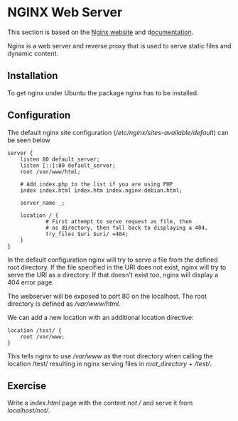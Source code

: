 # NGINX Web Server

This section is based on the [Nginx website](https://www.nginx.com/) and d[ocumentation](https://docs.nginx.com/nginx/admin-guide/web-server/serving-static-content/).

Nginx is a web server and reverse proxy that is used to serve static files and dynamic content.

## Installation
To get nginx under Ubuntu the package *nginx* has to be installed.

## Configuration
The default nginx site configuration (*/etc/nginx/sites-available/default*) can be seen below

~~~~
server {
    listen 80 default_server;
    listen [::]:80 default_server;
    root /var/www/html;

    # Add index.php to the list if you are using PHP
    index index.html index.htm index.nginx-debian.html;

    server_name _;

    location / {
            # First attempt to serve request as file, then
            # as directory, then fall back to displaying a 404.
            try_files $uri $uri/ =404;
    }
}

~~~~

In the default configuration nginx will try to serve a file from the defined root directory. If the file specified in the URI does not exist, nginx will try to serve the URI as a directory. If that doesn't exist too, nginx will display a 404 error page.

The webserver will be exposed to port 80 on the localhost.
The root directory is defined as */var/www/html*.

We can add a new location with an additional location directive:

~~~~
location /test/ {
    root /var/www;
}
~~~~
This tells nginx to use */var/www* as the root directory when calling the location /test/ resulting in nginx serving files in *root_directory* + */test/*.

## Exercise
Write a *index.html* page with the content *not /* and serve it from *localhost/not/*.
